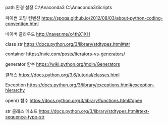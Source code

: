 
path 환경 설정
C:\Anaconda3
C:\Anaconda3\Scripts



파이썬 코딩 컨벤션
https://spoqa.github.io/2012/08/03/about-python-coding-convention.html


네이버 클라우드
http://naver.me/x4thX1XH


class str
https://docs.python.org/3/library/stdtypes.html#str


container
https://nvie.com/posts/iterators-vs-generators/


generator 함수
https://wiki.python.org/moin/Generators


클래스
https://docs.python.org/3.6/tutorial/classes.html

Exception 
https://docs.python.org/3/library/exceptions.html#exception-hierarchy

open() 함수
https://docs.python.org/3/library/functions.html#open

str 클래스 메소드
https://docs.python.org/3/library/stdtypes.html#text-sequence-type-str

